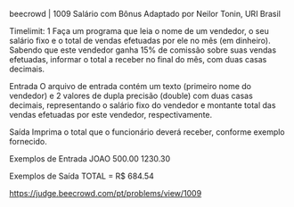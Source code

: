 beecrowd | 1009
Salário com Bônus
Adaptado por Neilor Tonin, URI  Brasil

Timelimit: 1
Faça um programa que leia o nome de um vendedor, o seu salário fixo e o total de vendas efetuadas por ele no mês (em dinheiro). Sabendo que este vendedor ganha 15% de comissão sobre suas vendas efetuadas, informar o total a receber no final do mês, com duas casas decimais.

Entrada
O arquivo de entrada contém um texto (primeiro nome do vendedor) e 2 valores de dupla precisão (double) com duas casas decimais, representando o salário fixo do vendedor e montante total das vendas efetuadas por este vendedor, respectivamente.

Saída
Imprima o total que o funcionário deverá receber, conforme exemplo fornecido.

Exemplos de Entrada	
JOAO
500.00
1230.30

Exemplos de Saída
TOTAL = R$ 684.54

https://judge.beecrowd.com/pt/problems/view/1009